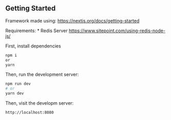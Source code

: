 ## Getting Started

Framework made using:
https://nextjs.org/docs/getting-started

Requirements:
    * Redis Server https://www.sitepoint.com/using-redis-node-js/

First, install dependencies

```bash
npm i
or
yarn
```

Then, run the development server:

```bash
npm run dev
# or
yarn dev
```

Then, visit the developm server:

```
http://localhost:8080
```
